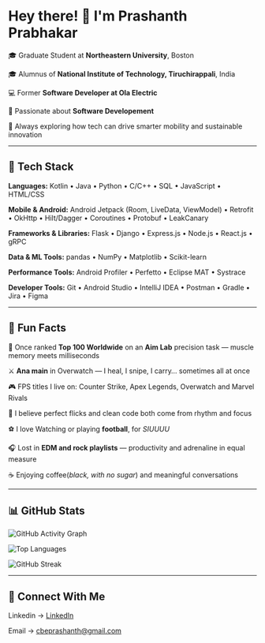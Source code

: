 # Hey there! 👋 I'm Prashanth Prabhakar



🎓 Graduate Student at **Northeastern University**, Boston  

🎓 Alumnus of **National Institute of Technology, Tiruchirappali**, India  

💻 Former **Software Developer at Ola Electric**  

🚀 Passionate about **Software Developement**  

🌱 Always exploring how tech can drive smarter mobility and sustainable innovation  

---

## 🧠 Tech Stack

**Languages:** Kotlin • Java • Python • C/C++ • SQL • JavaScript • HTML/CSS  

**Mobile & Android:** Android Jetpack (Room, LiveData, ViewModel) • Retrofit • OkHttp • Hilt/Dagger • Coroutines • Protobuf • LeakCanary  

**Frameworks & Libraries:** Flask • Django • Express.js • Node.js • React.js • gRPC  

**Data & ML Tools:** pandas • NumPy • Matplotlib • Scikit-learn  

**Performance Tools:** Android Profiler • Perfetto • Eclipse MAT • Systrace  

**Developer Tools:** Git • Android Studio • IntelliJ IDEA • Postman • Gradle • Jira • Figma


---

## 🧠 Fun Facts

🎯 Once ranked **Top 100 Worldwide** on an **Aim Lab** precision task — muscle memory meets milliseconds  

⚔️ **Ana main** in Overwatch — I heal, I snipe, I carry… sometimes all at once  

🎮 FPS titles I live on: Counter Strike, Apex Legends, Overwatch and Marvel Rivals  

🧩 I believe perfect flicks and clean code both come from rhythm and focus  

⚽ I love Watching or playing **football**, for *SIUUUU*  

🎧 Lost in **EDM and rock playlists** — productivity and adrenaline in equal measure  

☕ Enjoying coffee(*black, with no sugar*) and meaningful conversations  

---

## 📊 GitHub Stats

![GitHub Activity Graph](https://github-readme-activity-graph.vercel.app/graph?username=Prashanth2902&theme=radical)

![Top Languages](https://github-readme-stats.vercel.app/api/top-langs/?username=Prashanth2902&layout=compact&theme=radical)

![GitHub Streak](https://streak-stats.demolab.com?user=Prashanth2902&theme=radical&hide_border=true)

---

## 🤝 Connect With Me

Linkedin -> [LinkedIn](https://www.linkedin.com/in/prashanth-prabhakar-25a68b1a5)   

Email -> cbeprashanth@gmail.com





